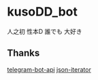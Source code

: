 # kusoDD_bot
人之初  性本D 誰でも  大好き

## Thanks
[telegram-bot-api](https://github.com/go-telegram-bot-api/telegram-bot-api)
[json-iterator](https://github.com/json-iterator/go)
